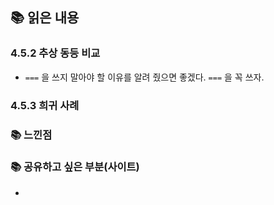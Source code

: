 ## 📚 읽은 내용

### 4.5.2 추상 동등 비교
- `===` 을 쓰지 말아야 할 이유를 알려 줬으면 좋겠다. `===` 을 꼭 쓰자.

### 4.5.3 희귀 사례


### 📚 느낀점


### 📚 공유하고 싶은 부분(사이트)
- 